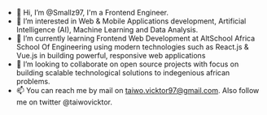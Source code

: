 - 👋 Hi, I’m @Smallz97, I'm a Frontend Engineer.
- 👀 I’m interested in Web & Mobile Applications development, Artificial Intelligence (AI), Machine Learning and Data Analysis.
- 🌱 I’m currently learning Frontend Web Development at AltSchool Africa School Of Engineering using modern technologies such as React.js & Vue.js in building powerful, responsive web applications 
- 💞️ I’m looking to collaborate on open source projects with focus on building scalable technological solutions to indegenious african problems.
- 📫 You can reach me by mail on taiwo.vicktor97@gmail.com. Also follow me on twitter @taiwovicktor.

<!---
Smallz97/Smallz97 is a ✨ special ✨ repository because its `README.md` (this file) appears on your GitHub profile.
You can click the Preview link to take a look at your changes.
--->
